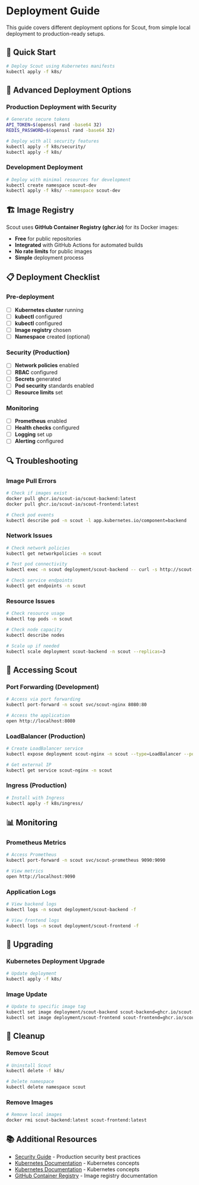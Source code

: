 # Deployment Guide

This guide covers different deployment options for Scout, from simple local deployment to production-ready setups.

## 🚀 Quick Start

```bash
# Deploy Scout using Kubernetes manifests
kubectl apply -f k8s/
```

## 🔧 Advanced Deployment Options

### Production Deployment with Security

```bash
# Generate secure tokens
API_TOKEN=$(openssl rand -base64 32)
REDIS_PASSWORD=$(openssl rand -base64 32)

# Deploy with all security features
kubectl apply -f k8s/security/
kubectl apply -f k8s/
```

### Development Deployment

```bash
# Deploy with minimal resources for development
kubectl create namespace scout-dev
kubectl apply -f k8s/ --namespace scout-dev
```

## 🏗️ Image Registry

Scout uses **GitHub Container Registry (ghcr.io)** for its Docker images:

- **Free** for public repositories
- **Integrated** with GitHub Actions for automated builds
- **No rate limits** for public images
- **Simple** deployment process

## 📋 Deployment Checklist

### Pre-deployment
- [ ] **Kubernetes cluster** running
- [ ] **kubectl** configured
- [ ] **kubectl** configured
- [ ] **Image registry** chosen
- [ ] **Namespace** created (optional)

### Security (Production)
- [ ] **Network policies** enabled
- [ ] **RBAC** configured
- [ ] **Secrets** generated
- [ ] **Pod security** standards enabled
- [ ] **Resource limits** set

### Monitoring
- [ ] **Prometheus** enabled
- [ ] **Health checks** configured
- [ ] **Logging** set up
- [ ] **Alerting** configured

## 🔍 Troubleshooting

### Image Pull Errors

```bash
# Check if images exist
docker pull ghcr.io/scout-io/scout-backend:latest
docker pull ghcr.io/scout-io/scout-frontend:latest

# Check pod events
kubectl describe pod -n scout -l app.kubernetes.io/component=backend
```

### Network Issues

```bash
# Check network policies
kubectl get networkpolicies -n scout

# Test pod connectivity
kubectl exec -n scout deployment/scout-backend -- curl -s http://scout-redis:6379

# Check service endpoints
kubectl get endpoints -n scout
```

### Resource Issues

```bash
# Check resource usage
kubectl top pods -n scout

# Check node capacity
kubectl describe nodes

# Scale up if needed
kubectl scale deployment scout-backend -n scout --replicas=3
```

## 🚀 Accessing Scout

### Port Forwarding (Development)

```bash
# Access via port forwarding
kubectl port-forward -n scout svc/scout-nginx 8080:80

# Access the application
open http://localhost:8080
```

### LoadBalancer (Production)

```bash
# Create LoadBalancer service
kubectl expose deployment scout-nginx -n scout --type=LoadBalancer --port=80

# Get external IP
kubectl get service scout-nginx -n scout
```

### Ingress (Production)

```bash
# Install with Ingress
kubectl apply -f k8s/ingress/
```

## 📊 Monitoring

### Prometheus Metrics

```bash
# Access Prometheus
kubectl port-forward -n scout svc/scout-prometheus 9090:9090

# View metrics
open http://localhost:9090
```

### Application Logs

```bash
# View backend logs
kubectl logs -n scout deployment/scout-backend -f

# View frontend logs
kubectl logs -n scout deployment/scout-frontend -f
```

## 🔄 Upgrading

### Kubernetes Deployment Upgrade

```bash
# Update deployment
kubectl apply -f k8s/
```

### Image Update

```bash
# Update to specific image tag
kubectl set image deployment/scout-backend scout-backend=ghcr.io/scout-io/scout-backend:v1.2.0 -n scout
kubectl set image deployment/scout-frontend scout-frontend=ghcr.io/scout-io/scout-frontend:v1.2.0 -n scout
```

## 🧹 Cleanup

### Remove Scout

```bash
# Uninstall Scout
kubectl delete -f k8s/

# Delete namespace
kubectl delete namespace scout
```

### Remove Images

```bash
# Remove local images
docker rmi scout-backend:latest scout-frontend:latest
```

## 📚 Additional Resources

- [Security Guide](SECURITY.md) - Production security best practices
- [Kubernetes Documentation](https://kubernetes.io/docs/) - Kubernetes concepts
- [Kubernetes Documentation](https://kubernetes.io/docs/) - Kubernetes concepts
- [GitHub Container Registry](https://docs.github.com/en/packages/working-with-a-github-packages-registry/working-with-the-container-registry) - Image registry documentation 